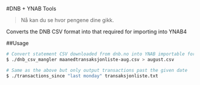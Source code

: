 #DNB + YNAB Tools
> Nå kan du se hvor pengene dine gikk.

Converts the DNB CSV format into that required for importing into YNAB4

##Usage

```zsh
# Convert statement CSV downloaded from dnb.no into YNAB importable format.
$ ./dnb_csv_mangler maanedtransaksjonliste-aug.csv > august.csv

# Same as the above but only output transactions past the given date
$ ./transactions_since "last monday" transaksjonliste.txt
```
